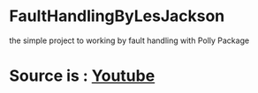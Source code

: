 # FaultHandlingByLesJackson
the simple project to working by fault handling with Polly Package

# Source is : [Youtube](https://youtu.be/DSMdUvL8N30)
